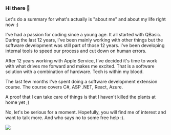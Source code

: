 ### Hi there 👋

Let's do a summary for what's actually is "about me" and about my life right now :) 

I've had a passion for coding since a young age. It all started with QBasic. During the last 12 years, I've been mainly working with other things but the software development was still part of those 12 years. I've been developing internal tools to speed our process and cut down on human errors.   

After 12 years working with Apple Service, I've decided it's time to work with what drives me forward and makes me excited. That is a software solution with a combination of hardware. Tech is within my blood. 

The last few months I've spent doing a software development extension course. The course covers C#, ASP .NET, React, Azure.  

A proof that I can take care of things is that I haven't killed the plants at home yet ;)   

No, let's be serious for a moment. Hopefully, you will find me of interest and want to talk more. And who says no to some free help :). 

![](https://hit.yhype.me/github/profile?user_id=2854079)
<!--
**icep87/icep87** is a ✨ _special_ ✨ repository because its `README.md` (this file) appears on your GitHub profile.

Here are some ideas to get you started:

- 🔭 I’m currently working on ...
- 🌱 I’m currently learning ...
- 👯 I’m looking to collaborate on ...
- 🤔 I’m looking for help with ...
- 💬 Ask me about ...
- 📫 How to reach me: ...
- 😄 Pronouns: ...
- ⚡ Fun fact: ...
-->
